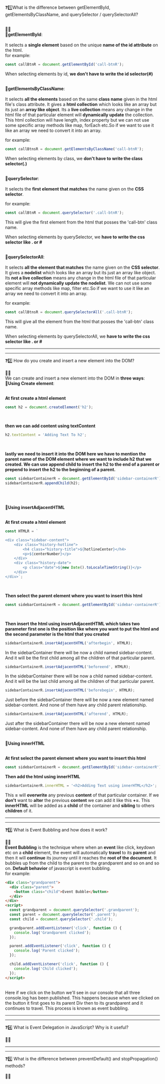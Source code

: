 ❓1️⃣What is the difference between getElementById, getElementsByClassName, and querySelector / querySelectorAll?<br><br>

✍🏻 <br>
🎯**getElementById**:<br><br> It selects a **single element** based on the unique **name of the id attribute** on the html.<br>
for example:<br>

```js
const callBtnR = document.getElementById('call-btnR');
```

When selecting elements by id, **we don't have to write the id selector(#)**<br><br>

🎯**getElementsByClassName**:<br><br> It selects **all the elements** based on the same **class name** given in the html file's class attribute. It gives a **html collection** which looks like an array but its just an **array like object**. Its a **live collection** means any change in the html file of that particular element will **dynamically update** the collection. This html collection will have length, index property but we can not use some specific array methods like map, forEach etc.So if we want to use it like an array we need to convert it into an array.<br>

for example:<br>

```js
const callBtnsR = document.getElementsByClassName('call-btnR');
```

When selecting elements by class, we **don't have to write the class selector(.)**<br><br>

🎯**querySelector**:<br><br> It selects the **first element that matches** the name given on the **CSS selector**.<br>

for example:<br>

```js
const callBtnR = document.querySelector('.call-btnR');
```

This will give the first element from the html that posses the 'call-btn' class name.<br>

When selecting elements by querySelector, we **have to write the css selector like . or #**<br><br>

🎯**querySelectorAll**:<br><br> It selects **all the element that matches** the name given on the **CSS selector**. It gives a **nodelist** which looks like an array but its just an array like object. Its **not a live collection** means any change in the html file of that particular element will **not dynamically update the nodelist**. We can not use some specific array methods like map, filter etc.So if we want to use it like an array we need to convert it into an array.<br>

for example:<br>

```js
const callBtnsR = document.querySelectorAll('.call-btnR');
```

This will give all the element from the html that posses the 'call-btn' class name.<br>

When selecting elements by querySelectorAll, we **have to write the css selector like . or #**<br>

<hr>
<hr>

❓2️⃣ How do you create and insert a new element into the DOM?<br><br>
✍🏻 <br>
We can create and insert a new element into the DOM in **three ways**:<br>
🎯**Using Create element**:<br><br>

**At first create a html element**<br>

```js
const h2 = document.createElement('h2');
```

<br>

**then we can add content using textContent**<br>

```js
h2.textContent = 'Adding Text To h2';
```

<br>

**lastly we need to insert it into the DOM here we have to mention the parent name of the DOM element where we want to include h2 that we created. We can use append child to insert the h2 to the end of a parent or prepend to insert the h2 to the beginning of a parent.**<br>

```js
const sidebarContainerR = document.getElementById('sidebar-containerR');
sidebarContainerR.appendChild(h2);
```

<br><br>

🎯**Using insertAdjacentHTML**<br><br>

**At first create a html element**<br>

```js
const HTMLR = `

<div class="sidebar-content">
    <div class="history-hotline">
        <h4 class="history-title">${hotlineCenter}</h4>
        <p>${centerNumber}</p>
    </div>
    <div class="history-date">
        <p class="date">${new Date().toLocaleTimeString()}</p>
    </div>
</div>`;
```

<br>

**Then select the parent element where you want to insert this html**<br>

```js
const sidebarContainerR = document.getElementById('sidebar-containerR');
```

<br>

**Then insert the html using insertAdjacentHTML which takes two parameter first one is the position like where you want to put the html and the second parameter is the html that you created**<br>

```js
sidebarContainerR.insertAdjacentHTML('afterbegin', HTMLR);
```

In the sidebarContainer there will be now a child named sidebar-content. And it will be the first child among all the children of that particular parent.<br>

```js
sidebarContainerR.insertAdjacentHTML('beforeend', HTMLR);
```

In the sidebarContainer there will be now a child named sidebar-content. And it will be the last child among all the children of that particular parent.<br>

```js
sidebarContainerR.insertAdjacentHTML('beforebegin', HTMLR);
```

Just before the sidebarContainer there will be now a new element named sidebar-content. And none of them have any child parent relationship.<br>

```js
sidebarContainerR.insertAdjacentHTML('afterend', HTMLR);
```

Just after the sidebarContainer there will be now a new element named sidebar-content. And none of them have any child parent relationship.<br><br>

🎯**Using innerHTML**<br><br>

**At first select the parent element where you want to insert this html**<br>

```js
const sidebarContainerR = document.getElementById('sidebar-containerR');
```

**Then add the html using innerHTML**<br>

```js
sidebarContainerR.innerHTML = '<h2>Adding Text using innerHTML</h2>';
```

This **=** will **overwrite** any previous **content** of that particular container. If we **don't** want to **alter** the previous **content** we can add it like this **+=**. This **innerHTML** will be added as a **child** of the container and **sibling** to others **children** of it.

<hr>
<hr>

❓3️⃣ What is Event Bubbling and how does it work?<br><br>
✍🏻 <br>
**Event Bubbling** is the technique where when an **event** like click, keydown etc on a **child** element, the event will automatically **travel** to its **parent** and then it will **continue** its journey until it reaches the **root of the document**. It bubbles up from the child to the parent to the grandparent and so on and so on. **Default behavior** of javascript is event bubbling.<br>
for example:

```html
<div class="grandparent">
  <div class="parent">
    <button class="child">Event Bubble</button>
  </div>
</div>
<script>
  const grandparent = document.querySelector('.grandparent');
  const parent = document.querySelector('.parent');
  const child = document.querySelector('.child');

  grandparent.addEventListener('click', function () {
    console.log('Grandparent clicked');
  });

  parent.addEventListener('click', function () {
    console.log('Parent clicked');
  });

  child.addEventListener('click', function () {
    console.log('Child clicked');
  });
</script>
```

<br>
Here if we click on the button we'll see in our console that all three console.log has been published. This happens because when we clicked on the button it first goes to its parent Div then to its grandparent and it continues to travel. This process is known as event bubbling.

<hr />
<hr />

❓4️⃣ What is Event Delegation in JavaScript? Why is it useful?<br /><br />
✍🏻<br />

<hr />
<hr />

❓5️⃣ What is the difference between preventDefault() and stopPropagation()
methods?<br /><br />
✍🏻<br />

```

```
